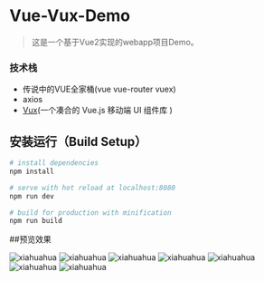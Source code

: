# Vue-Vux-Demo

> 这是一个基于Vue2实现的webapp项目Demo。


### 技术栈
- 传说中的VUE全家桶(vue vue-router vuex)
- axios
- [Vux](https://vux.li)(一个凑合的 Vue.js 移动端 UI 组件库 )


## 安装运行（Build Setup）

``` bash
# install dependencies
npm install

# serve with hot reload at localhost:8080
npm run dev

# build for production with minification
npm run build

```

##预览效果

![xiahuahua](/Users/Arvin/Desktop/未命名文件夹/wxImg1.jpeg)
![xiahuahua](/Users/Arvin/Desktop/未命名文件夹/wxImg2.jpeg)
![xiahuahua](/Users/Arvin/Desktop/未命名文件夹/wxImg3.jpeg)
![xiahuahua](/Users/Arvin/Desktop/未命名文件夹/wxImg4.jpeg)
![xiahuahua](/Users/Arvin/Desktop/未命名文件夹/wxImg5.jpeg)
![xiahuahua](/Users/Arvin/Desktop/未命名文件夹/wxImg6.jpeg)
![xiahuahua](/Users/Arvin/Desktop/未命名文件夹/wxImg7.jpeg)